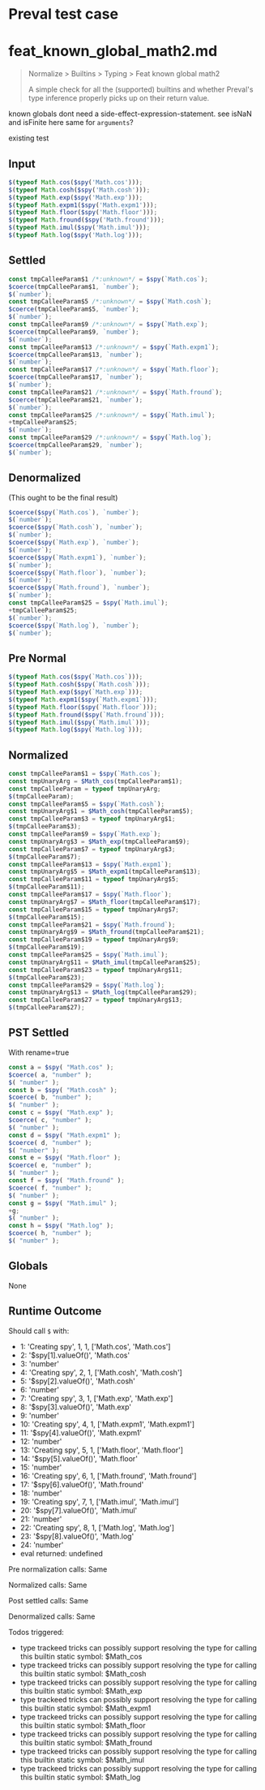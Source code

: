 # Preval test case

# feat_known_global_math2.md

> Normalize > Builtins > Typing > Feat known global math2
>
> A simple check for all the (supported) builtins and whether Preval's type inference properly picks up on their return value.

known globals dont need a side-effect-expression-statement. see isNaN and isFinite here
same for `arguments`?

existing test

## Input

`````js filename=intro
$(typeof Math.cos($spy('Math.cos')));
$(typeof Math.cosh($spy('Math.cosh')));
$(typeof Math.exp($spy('Math.exp')));
$(typeof Math.expm1($spy('Math.expm1')));
$(typeof Math.floor($spy('Math.floor')));
$(typeof Math.fround($spy('Math.fround')));
$(typeof Math.imul($spy('Math.imul')));
$(typeof Math.log($spy('Math.log')));
`````

## Settled


`````js filename=intro
const tmpCalleeParam$1 /*:unknown*/ = $spy(`Math.cos`);
$coerce(tmpCalleeParam$1, `number`);
$(`number`);
const tmpCalleeParam$5 /*:unknown*/ = $spy(`Math.cosh`);
$coerce(tmpCalleeParam$5, `number`);
$(`number`);
const tmpCalleeParam$9 /*:unknown*/ = $spy(`Math.exp`);
$coerce(tmpCalleeParam$9, `number`);
$(`number`);
const tmpCalleeParam$13 /*:unknown*/ = $spy(`Math.expm1`);
$coerce(tmpCalleeParam$13, `number`);
$(`number`);
const tmpCalleeParam$17 /*:unknown*/ = $spy(`Math.floor`);
$coerce(tmpCalleeParam$17, `number`);
$(`number`);
const tmpCalleeParam$21 /*:unknown*/ = $spy(`Math.fround`);
$coerce(tmpCalleeParam$21, `number`);
$(`number`);
const tmpCalleeParam$25 /*:unknown*/ = $spy(`Math.imul`);
+tmpCalleeParam$25;
$(`number`);
const tmpCalleeParam$29 /*:unknown*/ = $spy(`Math.log`);
$coerce(tmpCalleeParam$29, `number`);
$(`number`);
`````

## Denormalized
(This ought to be the final result)

`````js filename=intro
$coerce($spy(`Math.cos`), `number`);
$(`number`);
$coerce($spy(`Math.cosh`), `number`);
$(`number`);
$coerce($spy(`Math.exp`), `number`);
$(`number`);
$coerce($spy(`Math.expm1`), `number`);
$(`number`);
$coerce($spy(`Math.floor`), `number`);
$(`number`);
$coerce($spy(`Math.fround`), `number`);
$(`number`);
const tmpCalleeParam$25 = $spy(`Math.imul`);
+tmpCalleeParam$25;
$(`number`);
$coerce($spy(`Math.log`), `number`);
$(`number`);
`````

## Pre Normal


`````js filename=intro
$(typeof Math.cos($spy(`Math.cos`)));
$(typeof Math.cosh($spy(`Math.cosh`)));
$(typeof Math.exp($spy(`Math.exp`)));
$(typeof Math.expm1($spy(`Math.expm1`)));
$(typeof Math.floor($spy(`Math.floor`)));
$(typeof Math.fround($spy(`Math.fround`)));
$(typeof Math.imul($spy(`Math.imul`)));
$(typeof Math.log($spy(`Math.log`)));
`````

## Normalized


`````js filename=intro
const tmpCalleeParam$1 = $spy(`Math.cos`);
const tmpUnaryArg = $Math_cos(tmpCalleeParam$1);
const tmpCalleeParam = typeof tmpUnaryArg;
$(tmpCalleeParam);
const tmpCalleeParam$5 = $spy(`Math.cosh`);
const tmpUnaryArg$1 = $Math_cosh(tmpCalleeParam$5);
const tmpCalleeParam$3 = typeof tmpUnaryArg$1;
$(tmpCalleeParam$3);
const tmpCalleeParam$9 = $spy(`Math.exp`);
const tmpUnaryArg$3 = $Math_exp(tmpCalleeParam$9);
const tmpCalleeParam$7 = typeof tmpUnaryArg$3;
$(tmpCalleeParam$7);
const tmpCalleeParam$13 = $spy(`Math.expm1`);
const tmpUnaryArg$5 = $Math_expm1(tmpCalleeParam$13);
const tmpCalleeParam$11 = typeof tmpUnaryArg$5;
$(tmpCalleeParam$11);
const tmpCalleeParam$17 = $spy(`Math.floor`);
const tmpUnaryArg$7 = $Math_floor(tmpCalleeParam$17);
const tmpCalleeParam$15 = typeof tmpUnaryArg$7;
$(tmpCalleeParam$15);
const tmpCalleeParam$21 = $spy(`Math.fround`);
const tmpUnaryArg$9 = $Math_fround(tmpCalleeParam$21);
const tmpCalleeParam$19 = typeof tmpUnaryArg$9;
$(tmpCalleeParam$19);
const tmpCalleeParam$25 = $spy(`Math.imul`);
const tmpUnaryArg$11 = $Math_imul(tmpCalleeParam$25);
const tmpCalleeParam$23 = typeof tmpUnaryArg$11;
$(tmpCalleeParam$23);
const tmpCalleeParam$29 = $spy(`Math.log`);
const tmpUnaryArg$13 = $Math_log(tmpCalleeParam$29);
const tmpCalleeParam$27 = typeof tmpUnaryArg$13;
$(tmpCalleeParam$27);
`````

## PST Settled
With rename=true

`````js filename=intro
const a = $spy( "Math.cos" );
$coerce( a, "number" );
$( "number" );
const b = $spy( "Math.cosh" );
$coerce( b, "number" );
$( "number" );
const c = $spy( "Math.exp" );
$coerce( c, "number" );
$( "number" );
const d = $spy( "Math.expm1" );
$coerce( d, "number" );
$( "number" );
const e = $spy( "Math.floor" );
$coerce( e, "number" );
$( "number" );
const f = $spy( "Math.fround" );
$coerce( f, "number" );
$( "number" );
const g = $spy( "Math.imul" );
+g;
$( "number" );
const h = $spy( "Math.log" );
$coerce( h, "number" );
$( "number" );
`````

## Globals

None

## Runtime Outcome

Should call `$` with:
 - 1: 'Creating spy', 1, 1, ['Math.cos', 'Math.cos']
 - 2: '$spy[1].valueOf()', 'Math.cos'
 - 3: 'number'
 - 4: 'Creating spy', 2, 1, ['Math.cosh', 'Math.cosh']
 - 5: '$spy[2].valueOf()', 'Math.cosh'
 - 6: 'number'
 - 7: 'Creating spy', 3, 1, ['Math.exp', 'Math.exp']
 - 8: '$spy[3].valueOf()', 'Math.exp'
 - 9: 'number'
 - 10: 'Creating spy', 4, 1, ['Math.expm1', 'Math.expm1']
 - 11: '$spy[4].valueOf()', 'Math.expm1'
 - 12: 'number'
 - 13: 'Creating spy', 5, 1, ['Math.floor', 'Math.floor']
 - 14: '$spy[5].valueOf()', 'Math.floor'
 - 15: 'number'
 - 16: 'Creating spy', 6, 1, ['Math.fround', 'Math.fround']
 - 17: '$spy[6].valueOf()', 'Math.fround'
 - 18: 'number'
 - 19: 'Creating spy', 7, 1, ['Math.imul', 'Math.imul']
 - 20: '$spy[7].valueOf()', 'Math.imul'
 - 21: 'number'
 - 22: 'Creating spy', 8, 1, ['Math.log', 'Math.log']
 - 23: '$spy[8].valueOf()', 'Math.log'
 - 24: 'number'
 - eval returned: undefined

Pre normalization calls: Same

Normalized calls: Same

Post settled calls: Same

Denormalized calls: Same

Todos triggered:
- type trackeed tricks can possibly support resolving the type for calling this builtin static symbol: $Math_cos
- type trackeed tricks can possibly support resolving the type for calling this builtin static symbol: $Math_cosh
- type trackeed tricks can possibly support resolving the type for calling this builtin static symbol: $Math_exp
- type trackeed tricks can possibly support resolving the type for calling this builtin static symbol: $Math_expm1
- type trackeed tricks can possibly support resolving the type for calling this builtin static symbol: $Math_floor
- type trackeed tricks can possibly support resolving the type for calling this builtin static symbol: $Math_fround
- type trackeed tricks can possibly support resolving the type for calling this builtin static symbol: $Math_imul
- type trackeed tricks can possibly support resolving the type for calling this builtin static symbol: $Math_log
